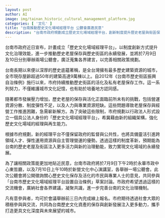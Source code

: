 ```yaml
---
layout: post
author: AI
image: img/tainan_historic_cultural_management_platform.jpg
categories: [ '文化' ]
title: "台南推動歷史文化場域經理平台 公聽會廣邀民意"
description: "台南市政府規劃成立歷史文化場域經理平台，創新制度提升歷史老屋與街區保存治理效能，並於7月9日、10日舉辦兩場公聽會廣納意見，期待社會各界共創文化永續發展。"
---
```

台南市政府近日宣布，計畫成立「歷史文化場域經理平台」，以制度創新方式提升文化治理效能，進一步推動歷史老屋保存與歷史街區的永續發展，並將於7月9日及10日分別舉辦兩場公聽會，廣泛蒐集各界建言，以完善相關政策規劃。

台南長期以來便以深厚的歷史底蘊著稱，是全台灣擁有最多歷史建築資源的城市，全市現存屋齡超過50年的建築高達9萬棟以上。自2012年《台南市歷史街區振興自治條例》施行以來，市府持續推動歷史街區的活化及私有老屋保存工作。這一系列努力，不僅維護城市文化記憶，也有助於培養地方認同感。

隨著都市發展壓力增加，歷史老屋的保存與活化正面臨前所未有的挑戰，包括營運資源分散、制度彈性不足，以及人力與專業資源短缺。這些問題導致老屋保存與經營工作推進困難，急需嶄新解方。為了突破這些限制，市府規劃以行政法人形式設立一個具公法人身份的「歷史文化場域經理平台」，希冀藉由新的組織架構，強化歷史文化場域的經理與再生能力。

根據市府規劃，新的經理平台不僅保留政府的監督與公共性，也將具備靈活引進跨領域人才、彈性運用資源與自主管理營運的優勢。透過這樣的制度革新，預期能為台南的歷史老屋及街區注入更多活力與新的治理動能，致力實現文化場域的永續發展。

為了讓相關政策能更加地貼近民意，台南市政府將於7月9日下午2時於永華市政中心東哲廳，以及7月10日上午10時於新營文化中心演講室，各舉辦一場公聽會。此次公聽會將公開徵詢關心歷史文化保存及活化的市民與專業人士的意見，共同參與「台南市歷史文化場域經理平台設置自治條例」草案討論。市政府希望透過這樣的交流機會，廣納社會各界建議，凝聚共識，進一步完善台南的文化治理機制。

凡有意參與者，均可於會議舉辦前三日內完成線上報名。市府期待透過社會大眾的積極參與與交流，共同為台南歷史文化資產的保存與創新發展注入更多動力，攜手打造更具文化深度與未來展望的城市。